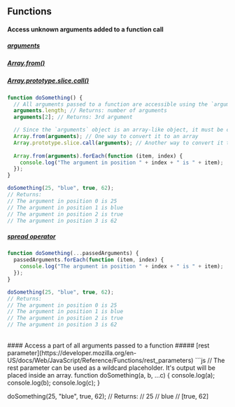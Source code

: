 ## Functions

#### Access unknown arguments added to a function call
##### [arguments](https://developer.mozilla.org/en-US/docs/Web/JavaScript/Reference/Functions/arguments)
##### [Array.from()](https://developer.mozilla.org/en-US/docs/Web/JavaScript/Reference/Global_Objects/Array/from)
##### [Array.prototype.slice.call()](http://stackoverflow.com/a/7057017/83916)
```js
function doSomething() {
  // All arguments passed to a function are accessible using the `arguments` object
  arguments.length; // Returns: number of arguments
  arguments[2]; // Returns: 3rd argument

  // Since the `arguments` object is an array-like object, it must be converted to an array, to be able to perform array methods on it native array methods on it
  Array.from(arguments); // One way to convert it to an array
  Array.prototype.slice.call(arguments); // Another way to convert it to an array
  
  Array.from(arguments).forEach(function (item, index) {
    console.log("The argument in position " + index + " is " + item);
  });
}

doSomething(25, "blue", true, 62);
// Returns:
// The argument in position 0 is 25
// The argument in position 1 is blue
// The argument in position 2 is true
// The argument in position 3 is 62
```

##### [spread operator](https://developer.mozilla.org/en-US/docs/Web/JavaScript/Reference/Operators/Spread_operator)
```js
function doSomething(...passedArguments) {
  passedArguments.forEach(function (item, index) {
    console.log("The argument in position " + index + " is " + item);
  });
}

doSomething(25, "blue", true, 62);
// Returns:
// The argument in position 0 is 25
// The argument in position 1 is blue
// The argument in position 2 is true
// The argument in position 3 is 62
```

<br>
#### Access a part of all arguments passed to a function
##### [rest parameter](https://developer.mozilla.org/en-US/docs/Web/JavaScript/Reference/Functions/rest_parameters)
```js
// The rest parameter can be used as a wildcard placeholder. It's output will be placed inside an array.
function doSomething(a, b, ...c) {
  console.log(a);
  console.log(b);
  console.log(c);
}

doSomething(25, "blue", true, 62);
// Returns:
// 25
// blue
// [true, 62]
```



